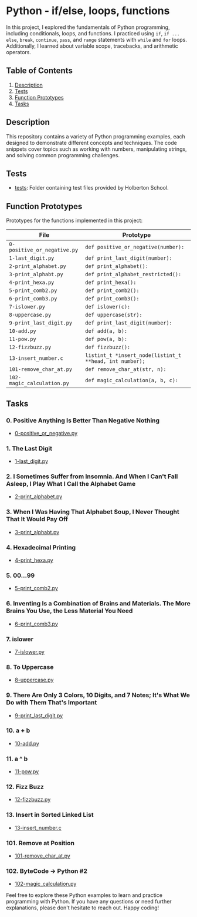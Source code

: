 # Python - if/else, loops, functions

In this project, I explored the fundamentals of Python programming, including conditionals, loops, and functions. I practiced using `if`, `if ... else`, `break`, `continue`, `pass`, and `range` statements with `while` and `for` loops. Additionally, I learned about variable scope, tracebacks, and arithmetic operators.

## Table of Contents

1. [Description](#description)
2. [Tests](#tests)
3. [Function Prototypes](#function-prototypes)
4. [Tasks](#tasks)

## Description

This repository contains a variety of Python programming examples, each designed to demonstrate different concepts and techniques. The code snippets cover topics such as working with numbers, manipulating strings, and solving common programming challenges.

## Tests

* [tests](./tests): Folder containing test files provided by Holberton School.

## Function Prototypes

Prototypes for the functions implemented in this project:

| File                       | Prototype                                               |
| -------------------------- | ------------------------------------------------------- |
| `0-positive_or_negative.py` | `def positive_or_negative(number):`                     |
| `1-last_digit.py`          | `def print_last_digit(number):`                         |
| `2-print_alphabet.py`      | `def print_alphabet():`                                |
| `3-print_alphabt.py`       | `def print_alphabet_restricted():`                      |
| `4-print_hexa.py`          | `def print_hexa():`                                    |
| `5-print_comb2.py`         | `def print_comb2():`                                   |
| `6-print_comb3.py`         | `def print_comb3():`                                   |
| `7-islower.py`             | `def islower(c):`                                      |
| `8-uppercase.py`           | `def uppercase(str):`                                  |
| `9-print_last_digit.py`    | `def print_last_digit(number):`                         |
| `10-add.py`                | `def add(a, b):`                                       |
| `11-pow.py`                | `def pow(a, b):`                                       |
| `12-fizzbuzz.py`           | `def fizzbuzz():`                                      |
| `13-insert_number.c`       | `listint_t *insert_node(listint_t **head, int number);` |
| `101-remove_char_at.py`    | `def remove_char_at(str, n):`                          |
| `102-magic_calculation.py` | `def magic_calculation(a, b, c):`                      |

## Tasks

### 0. Positive Anything Is Better Than Negative Nothing
* [0-positive_or_negative.py](./0-positive_or_negative.py)

### 1. The Last Digit
* [1-last_digit.py](./1-last_digit.py)

### 2. I Sometimes Suffer from Insomnia. And When I Can't Fall Asleep, I Play What I Call the Alphabet Game
* [2-print_alphabet.py](./2-print_alphabet.py)

### 3. When I Was Having That Alphabet Soup, I Never Thought That It Would Pay Off
* [3-print_alphabt.py](./3-print_alphabt.py)

### 4. Hexadecimal Printing
* [4-print_hexa.py](./4-print_hexa.py)

### 5. 00...99
* [5-print_comb2.py](./5-print_comb2.py)

### 6. Inventing Is a Combination of Brains and Materials. The More Brains You Use, the Less Material You Need
* [6-print_comb3.py](./6-print_comb3.py)

### 7. islower
* [7-islower.py](./7-islower.py)

### 8. To Uppercase
* [8-uppercase.py](./8-uppercase.py)

### 9. There Are Only 3 Colors, 10 Digits, and 7 Notes; It's What We Do with Them That's Important
* [9-print_last_digit.py](./9-print_last_digit.py)

### 10. a + b
* [10-add.py](./10-add.py)

### 11. a ^ b
* [11-pow.py](./11-pow.py)

### 12. Fizz Buzz
* [12-fizzbuzz.py](./12-fizzbuzz.py)

### 13. Insert in Sorted Linked List
* [13-insert_number.c](./13-insert_number.c)

### 101. Remove at Position
* [101-remove_char_at.py](./101-remove_char_at.py)

### 102. ByteCode -> Python #2
* [102-magic_calculation.py](./102-magic_calculation.py)

Feel free to explore these Python examples to learn and practice programming with Python. If you have any questions or need further explanations, please don't hesitate to reach out. Happy coding!
